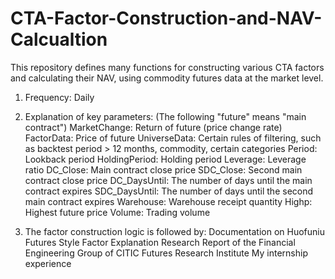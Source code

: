 # CTA-Factor-Construction-and-NAV-Calcualtion
This repository defines many functions for constructing various CTA factors and calculating their NAV, using commodity futures data at the market level.

1. Frequency: Daily

2. Explanation of key parameters: (The following "future" means "main contract")
   MarketChange: Return of future (price change rate)
   FactorData: Price of future
   UniverseData: Certain rules of filtering, such as backtest period > 12 months, commodity, certain categories
   Period: Lookback period
   HoldingPeriod: Holding period
   Leverage: Leverage ratio
   DC_Close: Main contract close price
   SDC_Close: Second main contract close price
   DC_DaysUntil: The number of days until the main contract expires
   SDC_DaysUntil: The number of days until the second main contract expires
   Warehouse: Warehouse receipt quantity
   Highp: Highest future price
   Volume: Trading volume
   
3. The factor construction logic is followed by:
   Documentation on Huofuniu Futures Style Factor Explanation
   Research Report of the Financial Engineering Group of CITIC Futures Research Institute
   My internship experience
